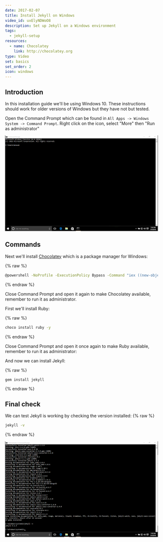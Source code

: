 ```yaml
---
date: 2017-02-07
title: Install Jekyll on Windows
video_id: uxElyNDWoO8
description: Set up Jekyll on a Windows environment
tags:
  - jekyll-setup
resources:
  - name: Chocolatey
    link: http://chocolatey.org
type: Video
set: basics
set_order: 2
icon: windows
---
```

## Introduction

In this installation guide we'll be using Windows 10. These instructions should work for older versions of Windows but they have not but tested.

Open the Command Prompt which can be found in `All Apps -> Windows System -> Command Prompt`. Right click on the icon, select "More" then "Run as administrator"

![Command Prompt](/images/tutorials/windows-install/command-prompt.png)

## Commands

Next we'll install [Chocolatey](https://chocolatey.org/) which is a package manager for Windows:

{% raw %}
~~~bash
@powershell -NoProfile -ExecutionPolicy Bypass -Command "iex ((new-object net.webclient).DownloadString('https://chocolatey.org/install.ps1'))" && SET PATH=%PATH%;%ALLUSERSPROFILE%\chocolatey\bin
~~~
{% endraw %}

Close Command Prompt and open it again to make Chocolatey available, remember to run it as administrator.

First we'll install Ruby:

{% raw %}
~~~bash
choco install ruby -y
~~~
{% endraw %}

Close Command Prompt and open it once again to make Ruby available, remember to run it as administrator:

And now we can install Jekyll:

{% raw %}
~~~bash
gem install jekyll
~~~
{% endraw %}

## Final check

We can test Jekyll is working by checking the version installed:
{% raw %}
~~~bash
jekyll -v
~~~
{% endraw %}

![Version](/images/tutorials/windows-install/version.png)
